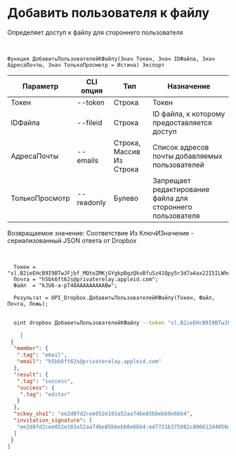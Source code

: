 ﻿---
sidebar_position: 3
---

# Добавить пользователя к файлу
 Определяет доступ к файлу для стороннего пользователя


<br/>


`Функция ДобавитьПользователейКФайлу(Знач Токен, Знач IDФайла, Знач АдресаПочты, Знач ТолькоПросмотр = Истина) Экспорт`

  | Параметр | CLI опция | Тип | Назначение |
  |-|-|-|-|
  | Токен | --token | Строка | Токен |
  | IDФайла | --fileid | Строка | ID файла, к которому предоставляется доступ |
  | АдресаПочты | --emails | Строка, Массив Из Строка | Список адресов почты добавляемых пользователей |
  | ТолькоПросмотр | --readonly | Булево | Запрещает редактирование файла для стороннего пользователя |

  
  Возвращаемое значение:   Соответствие Из КлючИЗначение - сериализованный JSON ответа от Dropbox

<br/>




```bsl title="Пример кода"
  Токен = "sl.B2ieEHcB9I9BTwJFjbf_MQtoZMKjGYgkpBqzQkvBfuSz41Qpy5r3d7a4ax22I5ILWhd9KLbN5L...";
  Почта = "h5bk6ft62s@privaterelay.appleid.com";
  Файл  = "kJU6-a-pT48AAAAAAAAABw";
  
  Результат = OPI_Dropbox.ДобавитьПользователейКФайлу(Токен, Файл, Почта, Ложь);
```
	


```sh title="Пример команды CLI"
    
  oint dropbox ДобавитьПользователейКФайлу --token "sl.B2ieEHcB9I9BTwJFjbf_MQtoZMKjGYgkpBqzQkvBfuSz41Qpy5r3d7a4ax22I5ILWhd9KLbN5L..." --fileid %fileid% --emails %emails% --readonly %readonly%

```

```json title="Результат"
    [
 {
  "member": {
   ".tag": "email",
   "email": "h5bk6ft62s@privaterelay.appleid.com"
  },
  "result": {
   ".tag": "success",
   "success": {
    ".tag": "editor"
   }
  },
  "sckey_sha1": "ee2d8fd2cee052e103a52aa74be85bbebb8e6bb4",
  "invitation_signature": [
   "ee2d8fd2cee052e103a52aa74be85bbebb8e6bb4:ed7721b375882c806612d4056dad9f317cc98a22"
  ]
 }
]
```
